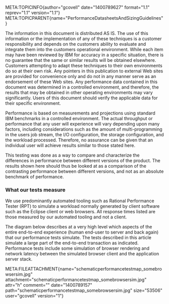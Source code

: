META:TOPICINFO{author="gcovell" date="1400789627" format="1.1"
reprev="1.1" version="1.1"}
META:TOPICPARENT{name="PerformanceDatasheetsAndSizingGuidelines"}

The information in this document is distributed AS IS. The use of this
information or the implementation of any of these techniques is a
customer responsibility and depends on the customers ability to evaluate
and integrate them into the customers operational environment. While
each item may have been reviewed by IBM for accuracy in a specific
situation, there is no guarantee that the same or similar results will
be obtained elsewhere. Customers attempting to adapt these techniques to
their own environments do so at their own risk. Any pointers in this
publication to external Web sites are provided for convenience only and
do not in any manner serve as an endorsement of these Web sites. Any
performance data contained in this document was determined in a
controlled environment, and therefore, the results that may be obtained
in other operating environments may vary significantly. Users of this
document should verify the applicable data for their specific
environment.

Performance is based on measurements and projections using standard IBM
benchmarks in a controlled environment. The actual throughput or
performance that any user will experience will vary depending upon many
factors, including considerations such as the amount of
multi-programming in the users job stream, the I/O configuration, the
storage configuration, and the workload processed. Therefore, no
assurance can be given that an individual user will achieve results
similar to those stated here.

This testing was done as a way to compare and characterize the
differences in performance between different versions of the product.
The results shown here should thus be looked at as a comparison of the
contrasting performance between different versions, and not as an
absolute benchmark of performance.

### What our tests measure

We use predominantly automated tooling such as Rational Performance
Tester (RPT) to simulate a workload normally generated by client
software such as the Eclipse client or web browsers. All response times
listed are those measured by our automated tooling and not a client.

The diagram below describes at a very high level which aspects of the
entire end-to-end experience (human end-user to server and back again)
that our performance tests simulate. The tests described in this article
simulate a large part of the end-to-end transaction as indicated.
Performance tests include some simulation of browser rendering and
network latency between the simulated browser client and the application
server stack.

META:FILEATTACHMENT{name="schematicperformancetestmap_somebrowsersim.jpg"
attachment="schematicperformancetestmap_somebrowsersim.jpg" attr="h"
comment="" date="1400789157"
path="schematicperformancetestmap_somebrowsersim.jpg" size="53506"
user="gcovell" version="1"}
